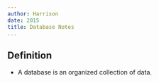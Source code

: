 ```yaml
---
author: Harrison
date: 2015
title: Database Notes
...
```


## Definition

* A database is an organized collection of data.
